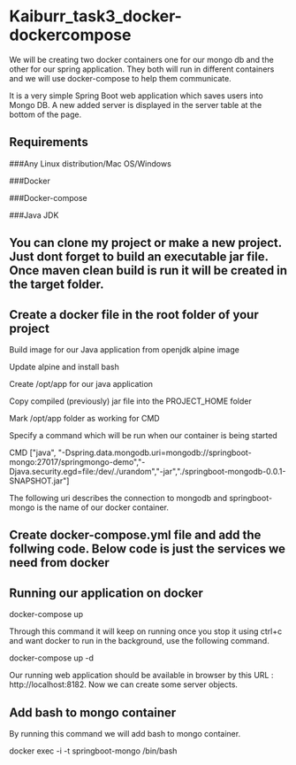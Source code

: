 ﻿# Kaiburr_task3_docker-dockercompose

We will be creating two docker containers one for our mongo db and the other for our spring application. They both will run in different containers and we will use docker-compose to help them communicate.

It is a very simple Spring Boot web application which saves users into Mongo DB. A new added server is displayed in the server table at the bottom of the page.

## Requirements

###Any Linux distribution/Mac OS/Windows

###Docker

###Docker-compose

###Java JDK


## You can clone my project or make a new project. Just dont forget to build an executable jar file. Once maven clean build is run it will be created in the target folder.


## Create a docker file in the root folder of your project


Build image for our Java application from openjdk alpine image

Update alpine and install bash

Create /opt/app for our java application

Copy compiled (previously) jar file into the PROJECT_HOME folder 

Mark /opt/app folder as working for CMD

Specify a command which will be run when our container is being started

CMD ["java", "-Dspring.data.mongodb.uri=mongodb://springboot-mongo:27017/springmongo-demo","-Djava.security.egd=file:/dev/./urandom","-jar","./springboot-mongodb-0.0.1-SNAPSHOT.jar"]


The following uri describes the connection to mongodb and springboot-mongo is the name of our docker container.


## Create docker-compose.yml file and add the follwing code. Below code is just the services  we need from docker


## Running our application on docker

docker-compose up

Through this command it will keep on running once you stop it using ctrl+c and want docker to run in the background, use the following command.

docker-compose up -d

Our running web application should be available in browser by this URL : http://localhost:8182. Now we can create some server objects.


## Add bash to mongo container

By running this command we will add bash to mongo container.

docker exec -i -t springboot-mongo /bin/bash 






